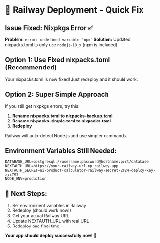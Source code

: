 
# 🚀 Railway Deployment - Quick Fix

## Issue Fixed: Nixpkgs Error ✅

**Problem:** `error: undefined variable 'npm'`
**Solution:** Updated nixpacks.toml to only use `nodejs-18_x` (npm is included)

## Option 1: Use Fixed nixpacks.toml (Recommended)
Your nixpacks.toml is now fixed! Just redeploy and it should work.

## Option 2: Super Simple Approach
If you still get nixpkgs errors, try this:

1. **Rename nixpacks.toml to nixpacks-backup.toml**
2. **Rename nixpacks-simple.toml to nixpacks.toml** 
3. **Redeploy**

Railway will auto-detect Node.js and use simpler commands.

## Environment Variables Still Needed:
```
DATABASE_URL=postgresql://username:password@hostname:port/database
NEXTAUTH_URL=https://your-railway-url.up.railway.app
NEXTAUTH_SECRET=ai-product-calculator-railway-secret-2024-deploy-key-xyz789
NODE_ENV=production
```

## 🎯 Next Steps:
1. Set environment variables in Railway
2. Redeploy (should work now!)
3. Get your actual Railway URL
4. Update NEXTAUTH_URL with real URL
5. Redeploy one final time

**Your app should deploy successfully now!** 🎉
